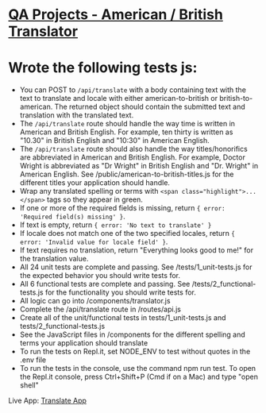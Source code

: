 # [QA Projects - American / British Translator](#)
# Wrote the following tests js:

- You can POST to `/api/translate` with a body containing text with the text to translate and locale with either american-to-british or british-to-american. The returned object should contain the submitted text and translation with the translated text.
- The `/api/translate` route should handle the way time is written in American and British English. For example, ten thirty is written as "10.30" in British English and "10:30" in American English.
- The `/api/translate` route should also handle the way titles/honorifics are abbreviated in American and British English. For example, Doctor Wright is abbreviated as "Dr Wright" in British English and "Dr. Wright" in American English. See /public/american-to-british-titles.js for the different titles your application should handle.
- Wrap any translated spelling or terms with `<span class="highlight">...</span>` tags so they appear in green.
- If one or more of the required fields is missing, return `{ error: 'Required field(s) missing' }`.
- If text is empty, return `{ error: 'No text to translate' }`
- If locale does not match one of the two specified locales, return `{ error: 'Invalid value for locale field' }`.
- If text requires no translation, return "Everything looks good to me!" for the translation value.
- All 24 unit tests are complete and passing. See /tests/1_unit-tests.js for the expected behavior you should write tests for.
- All 6 functional tests are complete and passing. See /tests/2_functional-tests.js for the functionality you should write tests for.
- All logic can go into /components/translator.js
- Complete the /api/translate route in /routes/api.js
- Create all of the unit/functional tests in tests/1_unit-tests.js and tests/2_functional-tests.js
- See the JavaScript files in /components for the different spelling and terms your application should translate
- To run the tests on Repl.it, set NODE_ENV to test without quotes in the .env file
- To run the tests in the console, use the command npm run test. To open the Repl.it console, press Ctrl+Shift+P (Cmd if on a Mac) and type "open shell"

Live App: [Translate App](https://translateapp101.herokuapp.com/)